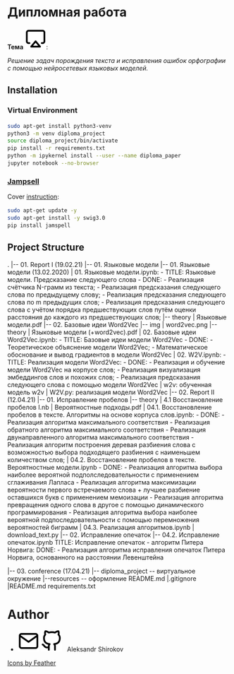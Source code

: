 # Дипломная работа

**Тема** ![icon][theme]: 

*Решение задач порождения текста и исправления ошибок орфографии с помощью нейросетевых языковых моделей.*

## Installation

### Virtual Environment

```bash
sudo apt-get install python3-venv
python3 -m venv diploma_project
source diploma_project/bin/activate
pip install -r requirements.txt
python -m ipykernel install --user --name diploma_paper
jupyter notebook --no-browser
```
### [Jampsell](https://github.com/bakwc/JamSpell)

Cover [instruction](https://zoomadmin.com/HowToInstall/UbuntuPackage/swig3.0):

```bash
sudo apt-get update -y
sudo apt-get install -y swig3.0
pip install jamspell
```

## Project Structure

.
|-- 01. Report I (19.02.21)
    |-- 01. Языковые модели
        |-- 01. Языковые модели (13.02.2020)
            | 01. Языковые модели.ipynb:
                - TITLE: Языковые модели. Предсказание следующего слова
                - DONE:
                    - Реализация счётчика N-грамм из текста;
                    - Реализация предсказания следующего слова по предыдущему слову;
                    - Реализация предсказания следующего слова по m предыдущих слов;
                    - Реализация предсказания следующего слова с учётом порядка предшествующих слов путём оценки расстояния до каждого из предшествующих слов;
        |-- theory
            | Языковые модели.pdf
    |-- 02. Базовые идеи Word2Vec
        |-- img
            | word2vec.png
        |-- theory
            | Языковые модели (+word2vec).pdf
        | 02. Базовые идеи Word2Vec.ipynb:
            - TITLE: Базовые идеи модели Word2Vec
            - DONE:
                - Теоретическое объяснение модели Word2Vec;
                - Математическое обоснование и вывод градиентов в модели Word2Vec
        | 02. W2V.ipynb:
            - TITLE: Реализация модели Word2Vec:
            - DONE:
                - Реализация и обучение модели Word2Vec на корпусе слов;
                - Реализация визуализация эмбеддингов слов и похожих слов;
                - Реализация предсказания следующего слова с помощью модели Word2Vec
        | w2v: обученная модель w2v
        | W2V.py: реализация модели Word2Vec
|-- 02. Report II (12.04.21)
    |-- 01. Исправление пробелов
        |-- theory
            | 4.1 Восстановление пробелов I.nb
            | Вероятностные подходы.pdf
        | 04.1. Восстановление пробелов в тексте. Алгоритмы на основе корпуса слов.ipynb:
            - DONE:
                - Реализация алгоритма максимального соответствия
                - Реализация обратного алгоритма максимального соответствия
                - Реализация двунаправленного алгоритма максимального соответствия
                - Реализация алгоритм построения деревая разбиения слова с возможностью выбора подходящего разбиения с наименьшем количеством слов;
        | 04.2. Восстановление пробелов в тексте. Вероятностные модели.ipynb
            - DONE:
                - Реализация алгоритма выбора наиболее вероятной подполследовательности с применением сглаживания Лапласа
                - Реализация алгоритма максимизации вероятности первого встречаемого слова + лучшее разбиение оставшихся букв с применением мемоизации
                - Реализация алгоритма превращения одного слова в другое с помощью динамического программирования
                - Реализация алгоритма выбора наиболее вероятной подпоследовательности с помощью перемножения вероятностей биграмм
        | 04.3. Реализация алгоритмов.ipynb
        | download_text.py
    |-- 02. Исправление опечаток
        |-- 04.2. Исправление опечаток.ipynb
            TITLE: Исправление опечаток - алгоритм Питера Норвига:
            DONE:
                - Реализация алгоритма исправления опечаток Питера Норвига, основанного на расстоянии Левенштейна

|-- 03. conference (17.04.21)
|-- diploma_project -- виртуальное окружение
|--resources -- оформление README.md
|.gitignore
|README.md
requirements.txt


Author
=======

* [![icon][mail]](mailto:improfeo@yandex.ru)
  [![icon][github]](https://github.com/aptmess) 
  &nbsp; Aleksandr Shirokov
  
<a href="https://feathericons.com/">Icons by Feather</a>

[mail]: resources/mail.svg
[github]: resources/github.svg
[theme]: resources/airplay.svg